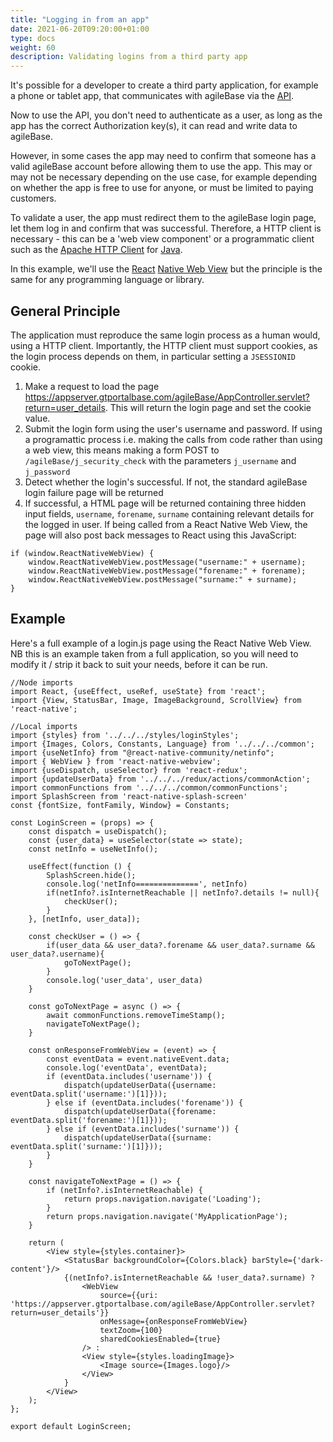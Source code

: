 ```yaml
---
title: "Logging in from an app"
date: 2021-06-20T09:20:00+01:00
type: docs
weight: 60
description: Validating logins from a third party app
---
```

It's possible for a developer to create a third party application, for example a phone or tablet app, that communicates with agileBase via the [API](/docs/integrations).

Now to use the API, you don't need to authenticate as a user, as long as the app has the correct Authorization key(s), it can read and write data to agileBase.

However, in some cases the app may need to confirm that someone has a valid agileBase account before allowing them to use the app. This may or may not be necessary depending on the use case, for example depending on whether the app is free to use for anyone, or must be limited to paying customers.

To validate a user, the app must redirect them to the agileBase login page, let them log in and confirm that was successful. Therefore, a HTTP client is necessary - this can be a 'web view component' or a programmatic client such as the [Apache HTTP Client](https://hc.apache.org/) for [Java](https://en.wikipedia.org/wiki/Java_%28programming_language%29).

In this example, we'll use the [React](https://reactjs.org/) [Native Web View](https://www.npmjs.com/package/react-native-webview) but the principle is the same for any programming language or library.

## General Principle
The application must reproduce the same login process as a human would, using a HTTP client. Importantly, the HTTP client must support cookies, as the login process depends on them, in particular setting a `JSESSIONID` cookie.

1. Make a request to load the page https://appserver.gtportalbase.com/agileBase/AppController.servlet?return=user_details. This will return the login page and set the cookie value.
2. Submit the login form using the user's username and password. If using a programattic process i.e. making the calls from code rather than using a web view, this means making a form POST to `/agileBase/j_security_check` with the parameters `j_username` and `j_password`
3. Detect whether the login's successful. If not, the standard agileBase login failure page will be returned
4. If successful, a HTML page will be returned containing three hidden input fields, `username`, `forename`, `surname` containing relevant details for the logged in user. If being called from a React Native Web View, the page will also post back messages to React using this JavaScript:
```
if (window.ReactNativeWebView) {
    window.ReactNativeWebView.postMessage("username:" + username);
    window.ReactNativeWebView.postMessage("forename:" + forename);
    window.ReactNativeWebView.postMessage("surname:" + surname);
}
```

## Example
Here's a full example of a login.js page using the React Native Web View. NB this is an example taken from a full application, so you will need to modify it / strip it back to suit your needs, before it can be run.

```
//Node imports
import React, {useEffect, useRef, useState} from 'react';
import {View, StatusBar, Image, ImageBackground, ScrollView} from 'react-native';

//Local imports
import {styles} from '../../../styles/loginStyles';
import {Images, Colors, Constants, Language} from '../../../common';
import {useNetInfo} from "@react-native-community/netinfo";
import { WebView } from 'react-native-webview';
import {useDispatch, useSelector} from 'react-redux';
import {updateUserData} from '../../../redux/actions/commonAction';
import commonFunctions from '../../../common/commonFunctions';
import SplashScreen from 'react-native-splash-screen'
const {fontSize, fontFamily, Window} = Constants;

const LoginScreen = (props) => {
    const dispatch = useDispatch();
    const {user_data} = useSelector(state => state);
    const netInfo = useNetInfo();

    useEffect(function () {
        SplashScreen.hide();
        console.log('netInfo==============', netInfo)
        if(netInfo?.isInternetReachable || netInfo?.details != null){
            checkUser();
        }
    }, [netInfo, user_data]);

    const checkUser = () => {
        if(user_data && user_data?.forename && user_data?.surname && user_data?.username){
            goToNextPage();
        }
        console.log('user_data', user_data)
    }

    const goToNextPage = async () => {
        await commonFunctions.removeTimeStamp();
        navigateToNextPage();
    }

    const onResponseFromWebView = (event) => {
        const eventData = event.nativeEvent.data;
        console.log('eventData', eventData);
        if (eventData.includes('username')) {
            dispatch(updateUserData({username: eventData.split('username:')[1]}));
        } else if (eventData.includes('forename')) {
            dispatch(updateUserData({forename: eventData.split('forename:')[1]}));
        } else if (eventData.includes('surname')) {
            dispatch(updateUserData({surname: eventData.split('surname:')[1]}));
        }
    }

    const navigateToNextPage = () => {
        if (netInfo?.isInternetReachable) {
            return props.navigation.navigate('Loading');
        }
        return props.navigation.navigate('MyApplicationPage');
    }

    return (
        <View style={styles.container}>
            <StatusBar backgroundColor={Colors.black} barStyle={'dark-content'}/>
            {(netInfo?.isInternetReachable && !user_data?.surname) ?
                <WebView
                    source={{uri: 'https://appserver.gtportalbase.com/agileBase/AppController.servlet?return=user_details'}}
                    onMessage={onResponseFromWebView}
                    textZoom={100}
                    sharedCookiesEnabled={true}
                /> :
                <View style={styles.loadingImage}>
                    <Image source={Images.logo}/>
                </View>
            }
        </View>
    );
};

export default LoginScreen;
```

